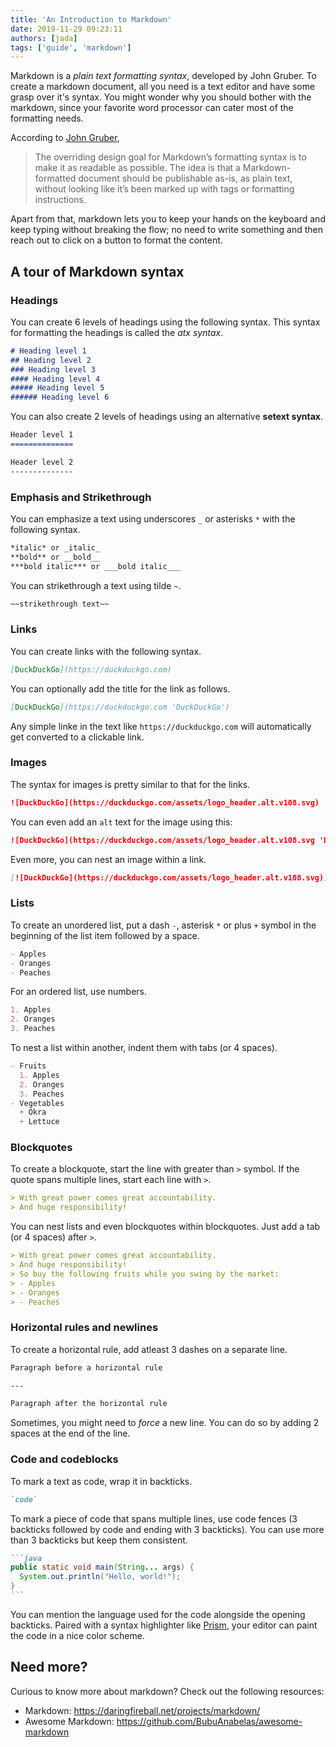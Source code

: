 ```yaml
---
title: 'An Introduction to Markdown'
date: 2019-11-29 09:23:11
authors: [jada]
tags: ['guide', 'markdown']
---
```


Markdown is a *plain text formatting syntax*, developed by John Gruber. To create a markdown document, all you need is a text editor and have some grasp over it's syntax. You might wonder why you should bother with the markdown, since your favorite word processor can cater most of the formatting needs.

According to [John Gruber](https://daringfireball.net/projects/markdown/),

> The overriding design goal for Markdown’s formatting syntax is to make it as readable as possible. The idea is that a Markdown-formatted document should be publishable as-is, as plain text, without looking like it’s been marked up with tags or formatting instructions.

Apart from that, markdown lets you to keep your hands on the keyboard and keep typing without breaking the flow; no need to write something and then reach out to click on a button to format the content. 

## A tour of Markdown syntax

### Headings

You can create 6 levels of headings using the following syntax. This syntax for formatting the headings is called the *atx syntax*.

```markdown
# Heading level 1
## Heading level 2
### Heading level 3
#### Heading level 4
##### Heading level 5
###### Heading level 6
```

You can also create 2 levels of headings using an alternative **setext syntax**.

```markdown
Header level 1
==============

Header level 2
--------------
```

### Emphasis and Strikethrough

You can emphasize a text using underscores `_` or asterisks `*` with the following syntax.

```markdown
*italic* or _italic_
**bold** or __bold__
***bold italic*** or ___bold italic___
```

You can strikethrough a text using tilde `~`.

```markdown
~~strikethrough text~~
```

### Links

You can create links with the following syntax.

```markdown
[DuckDuckGo](https://duckduckgo.com)
```

You can optionally add the title for the link as follows.

```markdown
[DuckDuckGo](https://duckduckgo.com 'DuckDuckGo')
```

Any simple linke in the text like `https://duckduckgo.com` will automatically get converted to a clickable link.

### Images

The syntax for images is pretty similar to that for the links.

```markdown
![DuckDuckGo](https://duckduckgo.com/assets/logo_header.alt.v108.svg)
```

You can even add an `alt` text for the image using this:

```markdown
![DuckDuckGo](https://duckduckgo.com/assets/logo_header.alt.v108.svg 'DuckDuckGo')
```

Even more, you can nest an image within a link.

```markdown
[![DuckDuckGo](https://duckduckgo.com/assets/logo_header.alt.v108.svg)](https://duckduckgo.com 'DuckDuckGo')
```

### Lists

To create an unordered list, put a dash `-`, asterisk `*` or plus `+` symbol in the beginning of the list item followed by a space.

```markdown
- Apples
- Oranges
- Peaches
```

For an ordered list, use numbers.

```markdown
1. Apples
2. Oranges
3. Peaches
```

To nest a list within another, indent them with tabs (or 4 spaces).

```markdown
- Fruits
  1. Apples
  2. Oranges
  3. Peaches
- Vegetables
  + Okra
  + Lettuce
```

### Blockquotes

To create a blockquote, start the line with greater than `>` symbol. If the quote spans multiple lines, start each line with `>`.

```markdown
> With great power comes great accountability.
> And huge responsibility!
```

You can nest lists and even blockquotes within blockquotes. Just add a tab (or 4 spaces) after `>`.

```markdown
> With great power comes great accountability.
> And huge responsibility!
> So buy the following fruits while you swing by the market:
> - Apples
> - Oranges
> - Peaches
```

### Horizontal rules and newlines

To create a horizontal rule, add atleast 3 dashes on a separate line.

```markdown
Paragraph before a horizontal rule

---

Paragraph after the horizontal rule
```

Sometimes, you might need to *force* a new line. You can do so by adding 2 spaces at the end of the line.

### Code and codeblocks

To mark a text as code, wrap it in backticks.

```markdown
`code`
```

To mark a piece of code that spans multiple lines, use code fences (3 backticks followed by code and ending with 3 backticks). You can use more than 3 backticks but keep them consistent.

````markdown
```java
public static void main(String... args) {
  System.out.println("Hello, world!");
}
```
````

You can mention the language used for the code alongside the opening backticks. Paired with a syntax highlighter like [Prism](https://prismjs.com/), your editor can paint the code in a nice color scheme.

## Need more?

Curious to know more about markdown? Check out the following resources:

- Markdown: <https://daringfireball.net/projects/markdown/>
- Awesome Markdown: <https://github.com/BubuAnabelas/awesome-markdown>
